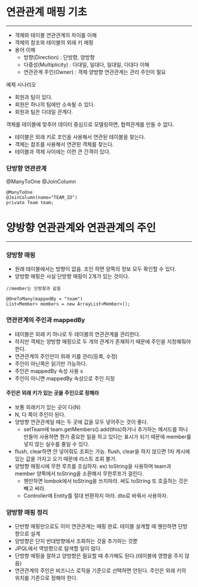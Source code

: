 # 연관관계 매핑 기초
___
- 객체와 테이블 연관관계의 차이를 이해
- 객체의 참조와 테이블의 외래 키 매핑
- 용어 이해
  - 방향(Direction) : 단방향, 양방향
  - 다중성(Multiplicity) : 다대일, 일대다, 일대일, 다대다 이해
  - 연관관계 주인(Owner) : 객체 양방향 연관관계는 관리 주인이 필요

예제 시나리오
- 회원과 팀이 있다.
- 회원은 하나의 팀에만 소속될 수 있다.
- 회원과 팀은 다대일 관계다.

객체를 테이블에 맞추어 데이터 중심으로 모델링하면, 협력관계를 만들 수 없다.
- 테이블은 외래 키로 조인을 사용해서 연관된 테이블을 찾는다.
- 객체는 참조를 사용해서 연관된 객체를 찾는다.
- 테이블과 객체 사이에는 이런 큰 간격이 있다.

### 단방향 연관관계
@ManyToOne
@JoinColumn
```agsl
@ManyToOne
@JoinColumn(name="TEAM_ID")
private Team team;
```

# 양방향 연관관계와 연관관계의 주인
___

### 양방향 매핑
- 원래 테이블에서는 방향이 없음. 조인 하면 양쪽의 정보 모두 확인할 수 있다.
- 양방향 매핑은 사실 단방향 매핑이 2개가 있는 것이다.
```agsl
//member는 단방향과 같음

@OneToMany(mappedBy = "team")
List<Member> members = new ArrayList<Member>();
```

### 연관관계의 주인과 mappedBy
- 테이블은 외래 키 하나로 두 테이블의 연관관계를 관리한다.
- 하지만 객체는 양방향 매핑으로 두 개의 관계가 존재하기 때문에 주인을 지정해줘야 한다.
- 연관관계의 주인만이 외래 키를 관리(등록, 수정)
- 주인이 아닌쪽은 읽기만 가능하다.
- 주인은 mappedBy 속성 사용 x
- 주인이 아니면 mappedBy 속성으로 주인 지정

#### 주인은 외래 키가 있는 곳을 주인으로 정해라
- 보통 외래키가 있는 곳이 다(N)
- N, 다 쪽이 주인이 된다.
- 양방향 연관관계일 때는 두 곳에 값을 모두 넣어주는 것이 좋다.
  - setTeam에 team.getMembers().add(this)하거나 추가하는 메서드를 하나 만들어 사용하면 뭔가 중요한 일을 하고 있다는 표시가 되기 때문에 member룰 넣지 않는 실수를 줄일 수 있다.
- flush, clear하면 안 넣어줘도 조회는 가능. flush, clear을 하지 않으면 1차 캐시에 있는 값을 가지고 오기 때문에 리스트 조회 불가.
- 양방향 매핑시에 무한 루프를 조심하자. ex) toString을 사용하며 team과 member 양쪽에서 toString을 소환해서 무한루프가 걸린다.
  - 웬만하면 lombok에서 toString을 쓰지마라. 써도 toString 또 호출하는 것은 빼고 써라.
  - Controller에 Entity를 절대 반환하지 마라. dto로 바꿔서 사용하자.

### 양방향 매핑 정리
- 단반향 매핑만으로도 이미 연관관계는 매핑 완료. 테이블 설계할 때 웬만하면 단방향으로 설계
- 양방향은 단지 반대방향에서 조회하는 것을 추가하는 것뿐 
- JPQL에서 역방향으로 탐색할 일이 많다. 
- 단방향 매핑을 잘하고 양방향은 필요할 때 추가해도 된다.(테이블에 영향을 주지 않음)
- 연관관계의 주인은 비즈니스 로직을 기준으로 선택하면 안된다. 주인은 외래 키의 위치를 기준으로 정해야 한다.

